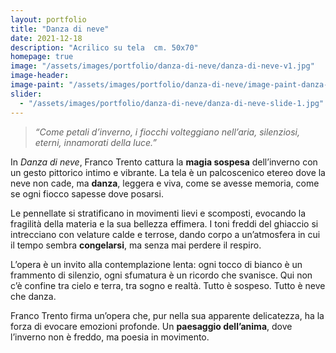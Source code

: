```yaml
---
layout: portfolio
title: "Danza di neve"
date: 2021-12-18
description: "Acrilico su tela  cm. 50x70"
homepage: true
image: "/assets/images/portfolio/danza-di-neve/danza-di-neve-v1.jpg"
image-header:
image-paint: "/assets/images/portfolio/danza-di-neve/image-paint-danza-di-neve-v1.jpg"
slider:
  - "/assets/images/portfolio/danza-di-neve/danza-di-neve-slide-1.jpg"
---
```


> _“Come petali d’inverno, i fiocchi volteggiano nell’aria, silenziosi, eterni, innamorati della luce.”_

In *Danza di neve*, Franco Trento cattura la **magia sospesa** dell’inverno con un gesto pittorico intimo e vibrante. La tela è un palcoscenico etereo dove la neve non cade, ma **danza**, leggera e viva, come se avesse memoria, come se ogni fiocco sapesse dove posarsi.  

Le pennellate si stratificano in movimenti lievi e scomposti, evocando la fragilità della materia e la sua bellezza effimera. I toni freddi del ghiaccio si intrecciano con velature calde e terrose, dando corpo a un’atmosfera in cui il tempo sembra **congelarsi**, ma senza mai perdere il respiro.  

L’opera è un invito alla contemplazione lenta: ogni tocco di bianco è un frammento di silenzio, ogni sfumatura è un ricordo che svanisce. Qui non c’è confine tra cielo e terra, tra sogno e realtà. Tutto è sospeso. Tutto è neve che danza.

Franco Trento firma un’opera che, pur nella sua apparente delicatezza, ha la forza di evocare emozioni profonde. Un **paesaggio dell’anima**, dove l’inverno non è freddo, ma poesia in movimento.
